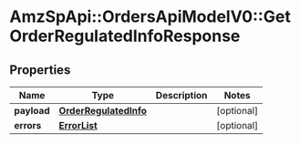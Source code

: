 # AmzSpApi::OrdersApiModelV0::GetOrderRegulatedInfoResponse

## Properties
Name | Type | Description | Notes
------------ | ------------- | ------------- | -------------
**payload** | [**OrderRegulatedInfo**](OrderRegulatedInfo.md) |  | [optional] 
**errors** | [**ErrorList**](ErrorList.md) |  | [optional] 

